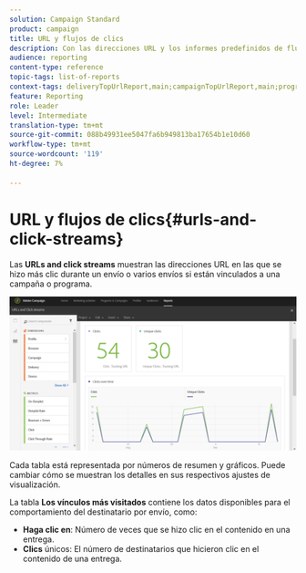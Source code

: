 ```yaml
---
solution: Campaign Standard
product: campaign
title: URL y flujos de clics
description: Con las direcciones URL y los informes predefinidos de flujos de clics, conozca el éxito de las direcciones URL en los envíos.
audience: reporting
content-type: reference
topic-tags: list-of-reports
context-tags: deliveryTopUrlReport,main;campaignTopUrlReport,main;programTopUrlReport,main
feature: Reporting
role: Leader
level: Intermediate
translation-type: tm+mt
source-git-commit: 088b49931ee5047fa6b949813ba17654b1e10d60
workflow-type: tm+mt
source-wordcount: '119'
ht-degree: 7%

---
```



# URL y flujos de clics{#urls-and-click-streams}

Las **URLs and click streams** muestran las direcciones URL en las que se hizo más clic durante un envío o varios envíos si están vinculados a una campaña o programa.

![](assets/delivery_reports_8.png)

Cada tabla está representada por números de resumen y gráficos. Puede cambiar cómo se muestran los detalles en sus respectivos ajustes de visualización.

La tabla **Los vínculos más visitados** contiene los datos disponibles para el comportamiento del destinatario por envío, como:

* **Haga clic en**: Número de veces que se hizo clic en el contenido en una entrega.
* **Clics** únicos: El número de destinatarios que hicieron clic en el contenido de una entrega.

